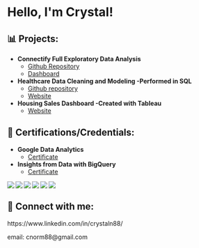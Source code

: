 <h1>Hello, I'm Crystal! <br/>
  
<h2>📊 Projects:</h2>

- <b>Connectify Full Exploratory Data Analysis</b>
  - [Github Repository](https://github.com/CNormx/Connectify_EDA)
  - [Dashboard](https://lookerstudio.google.com/s/gA_Uv2xolHs)
- <b>Healthcare Data Cleaning and Modeling -Performed in SQL</b>
  - [Github repository](https://github.com/CNormx/Healthcare_Project)
  - [Website](https://cnormx.notion.site/Healthcare-Exploratory-Data-Project-using-SQL-0d53a78841754a6fb52cc4338fc577eb?pvs=4)
- <b>Housing Sales Dashboard -Created with Tableau</b>
  - [Website](https://public.tableau.com/app/profile/crystal.norman4605/viz/AustinHousing_16910008618900/Dashboard12)

<h2>📜 Certifications/Credentials:</h2>

- <b>Google Data Analytics</b>
  - [Certificate](https://coursera.org/share/4b0c1252feb05d46d720d0b880928b79)
- <b>Insights from Data with BigQuery</b>
  - [Certificate](https://www.cloudskillsboost.google/public_profiles/2c58e30d-b687-4230-ba4c-578a089c19a6/badges/4155647)
<img align="left" src="https://img.shields.io/badge/postgres-%23316192.svg?style=for-the-badge&logo=postgresql&logoColor=white"/>
<img align="left" src="https://img.shields.io/badge/r-%23276DC3.svg?style=for-the-badge&logo=r&logoColor=white"/>
<img align="left" src="https://img.shields.io/badge/Notion-%23000000.svg?style=for-the-badge&logo=notion&logoColor=white"/>
<img align="left" src="https://img.shields.io/badge/Airtable-18BFFF?style=for-the-badge&logo=Airtable&logoColor=white"/>
<img align="left" src="https://img.shields.io/badge/jira-%230A0FFF.svg?style=for-the-badge&logo=jira&logoColor=white"/>
<img src="https://img.shields.io/badge/Udemy-A435F0?style=for-the-badge&logo=Udemy&logoColor=white"/>

<h2> 🤳 Connect with me:</h2>
<p>https://www.linkedin.com/in/crystaln88/</p>
email: cnorm88@gmail.com  

<!--
**joshmadakor1/joshmadakor1** is a ✨ _special_ ✨ repository because its `README.md` (this file) appears on your GitHub profile.

Here are some ideas to get you started:

- 🔭 I’m currently working on ...
- 🌱 I’m currently learning ...
- 👯 I’m looking to collaborate on ...
- 🤔 I’m looking for help with ...
- 💬 Ask me about ...
- 📫 How to reach me: ...
- 😄 Pronouns: ...
- ⚡ Fun fact: ...
-->
